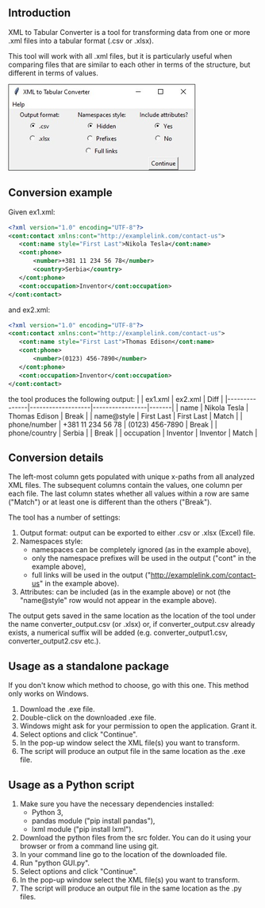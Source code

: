 ## Introduction
XML to Tabular Converter is a tool for transforming data from one or more .xml files into a tabular format (.csv or .xlsx).

This tool will work with all .xml files, but it is particularly useful when comparing files that are similar to each other in terms of the structure, but different in terms of values.

![Interface - Main Window](images/interface.jpg)


## Conversion example
Given ex1.xml:
```xml
<?xml version="1.0" encoding="UTF-8"?>
<cont:contact xmlns:cont="http://examplelink.com/contact-us">
   <cont:name style="First Last">Nikola Tesla</cont:name>
   <cont:phone>
       <number>+381 11 234 56 78</number>
       <country>Serbia</country>
   </cont:phone>
   <cont:occupation>Inventor</cont:occupation>
</cont:contact>
```

and ex2.xml:
```xml
<?xml version="1.0" encoding="UTF-8"?>
<cont:contact xmlns:cont="http://examplelink.com/contact-us">
   <cont:name style="First Last">Thomas Edison</cont:name>
   <cont:phone>
       <number>(0123) 456-7890</number>
   </cont:phone>
   <cont:occupation>Inventor</cont:occupation>
</cont:contact>
```

the tool produces the following output:
|               | ex1.xml           | ex2.xml         | Diff  |
|---------------|-------------------|-----------------|-------|
| name          | Nikola Tesla      | Thomas Edison   | Break |
| name@style    | First Last        | First Last      | Match |
| phone/number  | +381 11 234 56 78 | (0123) 456-7890 | Break |
| phone/country | Serbia            |                 | Break |
| occupation    | Inventor          | Inventor        | Match |


## Conversion details
The left-most column gets populated with unique x-paths from all analyzed XML files. The subsequent columns contain the values, one column per each file. The last column states whether all values within a row are same ("Match") or at least one is different than the others ("Break").

The tool has a number of settings:
1. Output format: output can be exported to either .csv or .xlsx (Excel) file.
2. Namespaces style:
    - namespaces can be completely ignored (as in the example above),
    - only the namespace prefixes will be used in the output ("cont" in the example above),
    - full links will be used in the output ("http://examplelink.com/contact-us" in the example above).
3. Attributes: can be included (as in the example above) or not (the "name@style" row would not appear in the example above).

The output gets saved in the same location as the location of the tool under the name converter_output.csv (or .xlsx) or, if converter_output.csv already exists, a numerical suffix will be added (e.g. converter_output1.csv, converter_output2.csv etc.).


## Usage as a standalone package
If you don't know which method to choose, go with this one.
This method only works on Windows.
1. Download the .exe file.
2. Double-click on the downloaded .exe file.
3. Windows might ask for your permission to open the application. Grant it.
4. Select options and click "Continue".
5. In the pop-up window select the XML file(s) you want to transform.
6. The script will produce an output file in the same location as the .exe file.


## Usage as a Python script
1. Make sure you have the necessary dependencies installed:
    - Python 3,
    - pandas module ("pip install pandas"),
    - lxml module ("pip install lxml").
2. Download the python files from the src folder. You can do it using your browser or from a command line using git.
3. In your command line go to the location of the downloaded file.
4. Run "python GUI.py".
4. Select options and click "Continue".
5. In the pop-up window select the XML file(s) you want to transform.
6. The script will produce an output file in the same location as the .py files.
